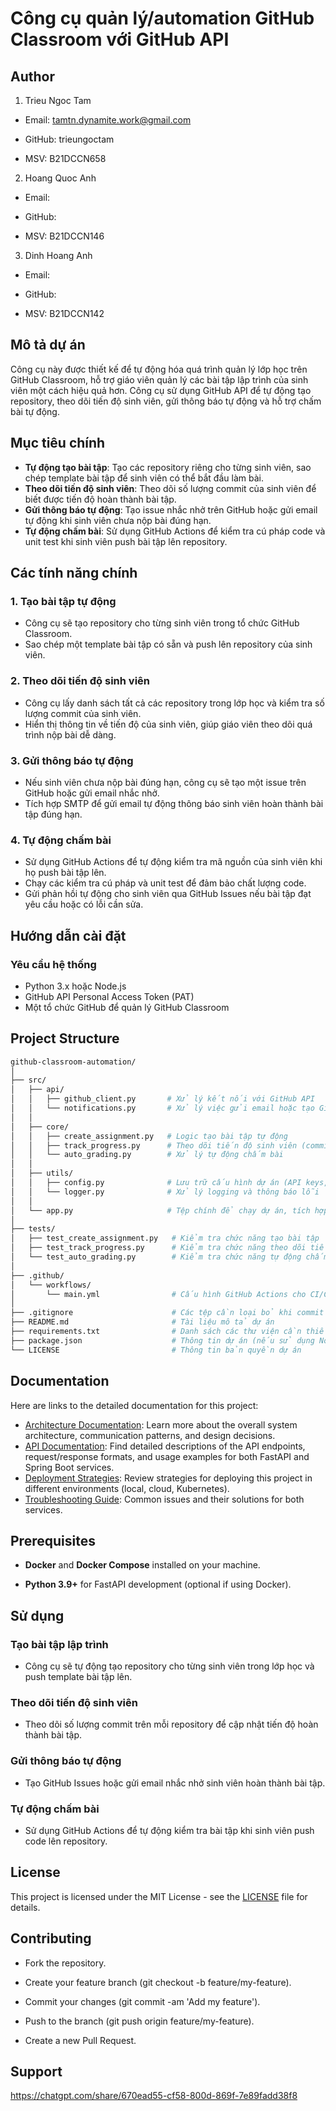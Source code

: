 # Công cụ quản lý/automation GitHub Classroom với GitHub API

## Author
1. Trieu Ngoc Tam

- Email: tamtn.dynamite.work@gmail.com

- GitHub: trieungoctam

- MSV: B21DCCN658

2. Hoang Quoc Anh

- Email: 

- GitHub: 

- MSV: B21DCCN146

3. Dinh Hoang Anh

- Email: 

- GitHub: 

- MSV: B21DCCN142

## Mô tả dự án

Công cụ này được thiết kế để tự động hóa quá trình quản lý lớp học trên GitHub Classroom, hỗ trợ giáo viên quản lý các bài tập lập trình của sinh viên một cách hiệu quả hơn. Công cụ sử dụng GitHub API để tự động tạo repository, theo dõi tiến độ sinh viên, gửi thông báo tự động và hỗ trợ chấm bài tự động.

## Mục tiêu chính
- **Tự động tạo bài tập**: Tạo các repository riêng cho từng sinh viên, sao chép template bài tập để sinh viên có thể bắt đầu làm bài.
- **Theo dõi tiến độ sinh viên**: Theo dõi số lượng commit của sinh viên để biết được tiến độ hoàn thành bài tập.
- **Gửi thông báo tự động**: Tạo issue nhắc nhở trên GitHub hoặc gửi email tự động khi sinh viên chưa nộp bài đúng hạn.
- **Tự động chấm bài**: Sử dụng GitHub Actions để kiểm tra cú pháp code và unit test khi sinh viên push bài tập lên repository.

## Các tính năng chính

### 1. Tạo bài tập tự động
- Công cụ sẽ tạo repository cho từng sinh viên trong tổ chức GitHub Classroom.
- Sao chép một template bài tập có sẵn và push lên repository của sinh viên.

### 2. Theo dõi tiến độ sinh viên
- Công cụ lấy danh sách tất cả các repository trong lớp học và kiểm tra số lượng commit của sinh viên.
- Hiển thị thông tin về tiến độ của sinh viên, giúp giáo viên theo dõi quá trình nộp bài dễ dàng.

### 3. Gửi thông báo tự động
- Nếu sinh viên chưa nộp bài đúng hạn, công cụ sẽ tạo một issue trên GitHub hoặc gửi email nhắc nhở.
- Tích hợp SMTP để gửi email tự động thông báo sinh viên hoàn thành bài tập đúng hạn.

### 4. Tự động chấm bài
- Sử dụng GitHub Actions để tự động kiểm tra mã nguồn của sinh viên khi họ push bài tập lên.
- Chạy các kiểm tra cú pháp và unit test để đảm bảo chất lượng code.
- Gửi phản hồi tự động cho sinh viên qua GitHub Issues nếu bài tập đạt yêu cầu hoặc có lỗi cần sửa.

## Hướng dẫn cài đặt

### Yêu cầu hệ thống
- Python 3.x hoặc Node.js
- GitHub API Personal Access Token (PAT)
- Một tổ chức GitHub để quản lý GitHub Classroom

## Project Structure
```bash
github-classroom-automation/
│
├── src/
│   ├── api/
│   │   ├── github_client.py       # Xử lý kết nối với GitHub API
│   │   └── notifications.py       # Xử lý việc gửi email hoặc tạo GitHub Issues
│   │
│   ├── core/
│   │   ├── create_assignment.py   # Logic tạo bài tập tự động
│   │   ├── track_progress.py      # Theo dõi tiến độ sinh viên (commits, PRs)
│   │   └── auto_grading.py        # Xử lý tự động chấm bài
│   │
│   ├── utils/
│   │   ├── config.py              # Lưu trữ cấu hình dự án (API keys, email server)
│   │   └── logger.py              # Xử lý logging và thông báo lỗi
│   │
│   └── app.py                     # Tệp chính để chạy dự án, tích hợp các tính năng
│
├── tests/
│   ├── test_create_assignment.py   # Kiểm tra chức năng tạo bài tập
│   ├── test_track_progress.py      # Kiểm tra chức năng theo dõi tiến độ sinh viên
│   └── test_auto_grading.py        # Kiểm tra chức năng tự động chấm bài
│
├── .github/
│   └── workflows/
│       └── main.yml                # Cấu hình GitHub Actions cho CI/CD
│
├── .gitignore                      # Các tệp cần loại bỏ khi commit lên Git
├── README.md                       # Tài liệu mô tả dự án
├── requirements.txt                # Danh sách các thư viện cần thiết (Python)
├── package.json                    # Thông tin dự án (nếu sử dụng Node.js)
└── LICENSE                         # Thông tin bản quyền dự án
```
## Documentation
Here are links to the detailed documentation for this project:
- [Architecture Documentation](/docs/architechture.md): Learn more about the overall system architecture, communication patterns, and design decisions.
- [API Documentation](docs/api_docs.md): Find detailed descriptions of the API endpoints, request/response formats, and usage examples for both FastAPI and Spring Boot services.
- [Deployment Strategies](docs/deployment.md): Review strategies for deploying this project in different environments (local, cloud, Kubernetes).
- [Troubleshooting Guide](docs/troubleshooting.md): Common issues and their solutions for both services.

## Prerequisites

- **Docker** and **Docker Compose** installed on your machine.

- **Python 3.9+** for FastAPI development (optional if using Docker).

## Sử dụng
### Tạo bài tập lập trình
- Công cụ sẽ tự động tạo repository cho từng sinh viên trong lớp học và push template bài tập lên.
### Theo dõi tiến độ sinh viên
- Theo dõi số lượng commit trên mỗi repository để cập nhật tiến độ hoàn thành bài tập.
### Gửi thông báo tự động
- Tạo GitHub Issues hoặc gửi email nhắc nhở sinh viên hoàn thành bài tập.
### Tự động chấm bài
- Sử dụng GitHub Actions để tự động kiểm tra bài tập khi sinh viên push code lên repository.

## License
This project is licensed under the MIT License - see the [LICENSE](/License) file for details.

## Contributing

- Fork the repository.

- Create your feature branch (git checkout -b feature/my-feature).

- Commit your changes (git commit -am 'Add my feature').

- Push to the branch (git push origin feature/my-feature).

- Create a new Pull Request.

## Support
https://chatgpt.com/share/670ead55-cf58-800d-869f-7e89fadd38f8